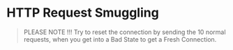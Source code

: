 # HTTP Request Smuggling

> PLEASE NOTE !!!
> Try to reset the connection by sending the 10 normal requests, when you get into a Bad State to get a Fresh Connection.